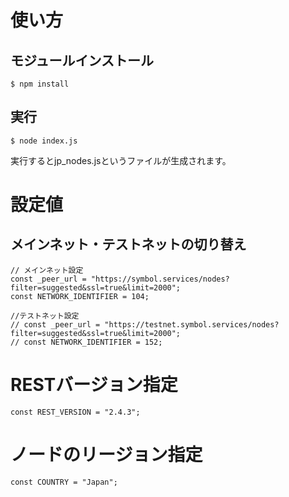 # 使い方

## モジュールインストール

```
$ npm install
```

## 実行

```
$ node index.js
```

実行するとjp_nodes.jsというファイルが生成されます。

# 設定値

## メインネット・テストネットの切り替え

```
// メインネット設定
const _peer_url = "https://symbol.services/nodes?filter=suggested&ssl=true&limit=2000";
const NETWORK_IDENTIFIER = 104;

//テストネット設定
// const _peer_url = "https://testnet.symbol.services/nodes?filter=suggested&ssl=true&limit=2000";
// const NETWORK_IDENTIFIER = 152;
```

# RESTバージョン指定

```
const REST_VERSION = "2.4.3";
```

# ノードのリージョン指定

```
const COUNTRY = "Japan";
```